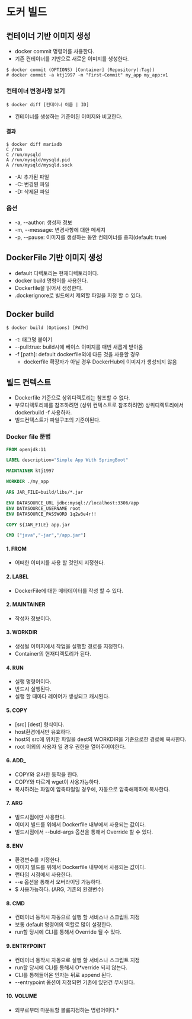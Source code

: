 # 도커 빌드

## 컨테이너 기반 이미지 생성

- docker commit 명령어를 사용한다.
- 기존 컨테이너를 기반으로 새로운 이미지를 생성한다.

```shell
$ docker commit (OPTIONS) [Container] (Repository(:Tag))
# docker commit -a ktj1997 -m "First-Commit" my_app my_app:v1 
```

### 컨테이너 변경사항 보기

```shell
$ docker diff [컨테이너 이름 | ID]
```

- 컨테이너를 생성하는 기준이된 이미지와 비교한다.

#### 결과

```shell
$ docker diff mariadb
C /run
C /run/mysqld
A /run/mysqld/mysqld.pid
A /run/mysqld/mysqld.sock
```

- -A: 추가된 파일
- -C: 변경된 파일
- -D: 삭제된 파일

### 옵션

- -a, --author: 생성자 정보
- -m, --message: 변경사항에 대한 메세지
- -p, --pause: 이미지를 생성하는 동안 컨테이너를 중지(default: true)

## DockerFile 기반 이미지 생성
- default 디렉토리는 현재디렉토리이다.
- docker build 명령어를 사용한다.
- Dockerfile을 읽어서 생성한다.
- .dockerignore로 빌드에서 제외할 파일을 지정 할 수 있다.

## Docker build
```shell
$ docker build (Options) [PATH]
```
- -t: 태그명 붙이기
- --pull:true: build시에 베이스 이미지를 매번 새롭게 받아옴
- -f [path]: default dockerfile외에 다른 것을 사용할 경우
  - dockerfile 확장자가 아닐 경우 DockerHub에 이미지가 생성되지 않음

## 빌드 컨텍스트
- Dockerfile 기준으로 상위디렉토리는 참조할 수 없다.
- 부모디렉토리에를 참조하려면 (상위 컨텍스트로 참조하려면) 상위디렉토리에서 dockerbuild -f 사용하자.
- 빌드컨텍스트가 파일구조의 기준이된다.

### Docker file 문법
```dockerfile
FROM openjdk:11

LABEL description="Simple App With SpringBoot"

MAINTAINER ktj1997

WORKDIR ./my_app

ARG JAR_FILE=build/libs/*.jar

ENV DATASOURCE_URL jdbc:mysql://localhost:3306/app
ENV DATASOURCE_USERNAME root
ENV DATASOURCE_PASSWORD 1q2w3e4r!!

COPY ${JAR_FILE} app.jar

CMD ["java","-jar","/app.jar"]
```
#### 1. FROM
- 어떠한 이미지를 사용 할 것인지 지정한다.

#### 2. LABEL
- DockerFile에 대한 메타데이터를 작성 할 수 있다.

#### 2. MAINTAINER
- 작성자 정보이다.

#### 3. WORKDIR
- 생성될 이미지에서 작업을 실행할 경로를 지정한다.
- Container의 현재디렉토리가 된다.

#### 4. RUN 
- 실행 명령어이다.
- 반드시 실행된다.
- 실행 할 때마다 레이어가 생성되고 캐시된다.

#### 5. COPY
- [src] [dest] 형식이다.
- host환경에서만 유효하다.
- host의 src에 위치한 파일을 dest의 WORKDIR을 기준으로한 경로에 복사한다.
- root 이외의 사용자 일 경우 권한을 열어주어야한다.

#### 6. ADD_
- COPY와 유사한 동작을 한다.
- COPY와 다르게 wget이 사용가능하다.
- 복사하려는 파일이 압축파일일 경우에, 자동으로 압축해제하여 복사한다.

#### 7. ARG
- 빌드시점에만 사용한다.
- 이미지 빌드를 위해서 Dockerfile 내부에서 사용되는 값이다.
- 빌드시점에서 --buld-args 옵션을 통해서 Override 할 수 있다.

#### 8. ENV
- 환경변수를 지정한다.
- 이미지 빌드를 위해서 Dockerfile 내부에서 사용되는 값이다.
- 런타임 시점에서 사용한다.
- --e 옵션을 통해서 오버라이딩 가능하다.
- $ 사용가능하다. (ARG, 기존의 환경변수)

#### 8. CMD
- 컨테이너 동작시 자동으로 실행 할 서비스나 스크립트 지정
- 보통 default 명령어의 역할로 많이 설정한다.
- run할 당시에 CLI를 통해서 Override 될 수 있다.

#### 9. ENTRYPOINT
- 컨테이너 동작시 자동으로 실행 할 서비스나 스크립트 지정
- run할 당시에 CLI를 통해서 O*verride 되지 않는다.
- CLI를 통해들어온 인자는 뒤로 append 된다.
- --entrypoint 옵션이 지정되면 기존에 있던건 무시된다.

#### 10. VOLUME
- 외부로부터 마운트할 볼륨지정하는 명령어이다.*

